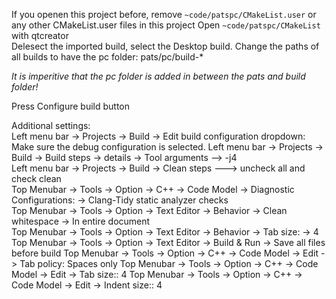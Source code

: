 If you openen this project before, remove `~code/patspc/CMakeList.user` or any other CMakeList.user files in this project
Open `~code/patspc/CMakeList` with qtcreator  
Delesect the imported  build, select the Desktop build. Change the paths of all builds to have the pc folder: pats/pc/build-*  

*It is imperitive that the pc folder is added in between the pats and build folder!*

Press Configure build button  
    
Additional settings:  
Left menu bar -> Projects -> Build -> Edit build configuration dropdown: Make sure the debug configuration is selected.
Left menu bar -> Projects -> Build -> Build steps -> details -> Tool arguments --> -j4  
Left menu bar -> Projects -> Build -> Clean steps ---> uncheck all and check clean  
Top Menubar -> Tools -> Option -> C++ -> Code Model -> Diagnostic Configurations: -> Clang-Tidy static analyzer checks  
Top Menubar -> Tools -> Option -> Text Editor -> Behavior -> Clean whitespace -> In entire document  
Top Menubar -> Tools -> Option -> Text Editor -> Behavior -> Tab size: -> 4  
Top Menubar -> Tools -> Option -> Text Editor -> Build & Run -> Save all files before build
Top Menubar -> Tools -> Option -> C++ -> Code Model -> Edit -> Tab policy: Spaces only
Top Menubar -> Tools -> Option -> C++ -> Code Model -> Edit -> Tab size:: 4
Top Menubar -> Tools -> Option -> C++ -> Code Model -> Edit -> Indent size:: 4
